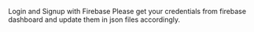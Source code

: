Login and Signup with Firebase
Please get your credentials from firebase dashboard and update them in json files accordingly.
